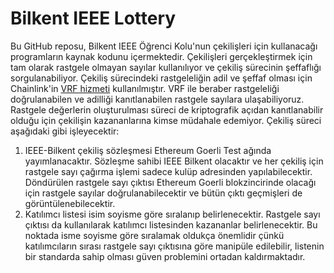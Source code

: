 # Bilkent IEEE Lottery
Bu GitHub reposu, Bilkent IEEE Öğrenci Kolu'nun çekilişleri için kullanacağı programların kaynak kodunu içermektedir. Çekilişleri gerçekleştirmek için tam olarak rastgele olmayan sayılar kullanılıyor ve çekiliş sürecinin şeffaflığı sorgulanabiliyor. Çekiliş sürecindeki rastgeleliğin adil ve şeffaf olması için Chainlink'in [VRF hizmeti](https://docs.chain.link/docs/vrf/v2/introduction/) kullanılmıştır. VRF ile beraber rastgeleliği doğrulanabilen ve adilliği kanıtlanabilen rastgele sayılara ulaşabiliyoruz. Rastgele değerlerin oluşturulması süreci de kriptografik açıdan kanıtlanabilir olduğu için çekilişin kazananlarına kimse müdahale edemiyor. Çekiliş süreci aşağıdaki gibi işleyecektir:
1. IEEE-Bilkent çekiliş sözleşmesi Ethereum Goerli Test ağında yayımlanacaktır. Sözleşme sahibi IEEE Bilkent olacaktır ve her çekiliş için rastgele sayı çağırma işlemi sadece kulüp adresinden yapılabilecektir. Döndürülen rastgele sayı çıktısı Ethereum Goerli blokzincirinde olacağı için rastgele sayılar doğrulanabilecektir ve bütün çıktı geçmişleri de görüntülenebilecektir.
2. Katılımcı listesi isim soyisme göre sıralanıp belirlenecektir. Rastgele sayı çıktısı da kullanılarak katılımcı listesinden kazananlar belirlenecektir. Bu noktada isme soyisme göre sıralamak oldukça önemlidir çünkü katılımcıların sırası rastgele sayı çıktısına göre manipüle edilebilir, listenin bir standarda sahip olması güven problemini ortadan kaldırmaktadır.
